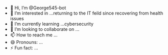 - 👋 Hi, I’m @George545-bot
- 👀 I’m interested in ...returning to the IT feild since recovering from health issues
- 🌱 I’m currently learning ...cybersecurity
- 💞️ I’m looking to collaborate on ...
- 📫 How to reach me ...
- 😄 Pronouns: ...
- ⚡ Fun fact: ...

<!---
George545-bot/George545-bot is a ✨ special ✨ repository because its `README.md` (this file) appears on your GitHub profile.
You can click the Preview link to take a look at your changes.
--->
